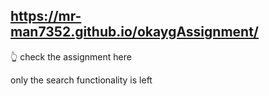 ## https://mr-man7352.github.io/okaygAssignment/

👆 check the assignment here

only the search functionality is left
